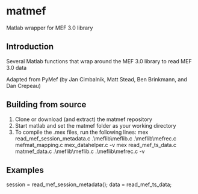 # matmef
Matlab wrapper for MEF 3.0 library

## Introduction
Several Matlab functions that wrap around the MEF 3.0 library to read MEF 3.0 data

Adapted from PyMef (by Jan Cimbalnik, Matt Stead, Ben Brinkmann, and Dan Crepeau)

## Building from source
1. Clone or download (and extract) the matmef repository
2. Start matlab and set the matmef folder as your working directory
3. To compile the .mex files, run the following lines:
	mex read_mef_session_metadata.c .\meflib\meflib.c .\meflib\mefrec.c mefmat_mapping.c mex_datahelper.c -v
	mex read_mef_ts_data.c matmef_data.c .\meflib\meflib.c .\meflib\mefrec.c -v

## Examples
session = read_mef_session_metadata();
data = read_mef_ts_data;